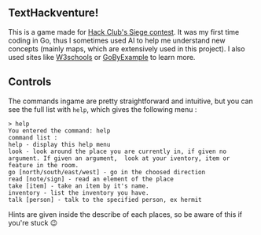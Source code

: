 ## TextHackventure!
This is a game made for [Hack Club's Siege contest](https://siege.hackclub.com). It was my first time coding in Go, thus I sometimes used AI to help me understand new concepts (mainly maps, which are extensively used in this project). I also used sites like [W3schools](https://www.w3schools.com/go/) or [GoByExample](https://gobyexample.com/) to learn more.

## Controls
The commands ingame are pretty straightforward and intuitive, but you can see the full list with ```help```, which gives the following menu : 
```goang
> help
You entered the command: help
command list :
help - display this help menu
look - look around the place you are currently in, if given no argument. If given an argument,  look at your iventory, item or feature in the room.
go [north/south/east/west] - go in the choosed direction
read [note/sign] - read an element of the place
take [item] - take an item by it's name.
inventory - list the inventory you have.
talk [person] - talk to the specified person, ex hermit
```

Hints are given inside the describe of each places, so be aware of this if you're stuck :wink: 